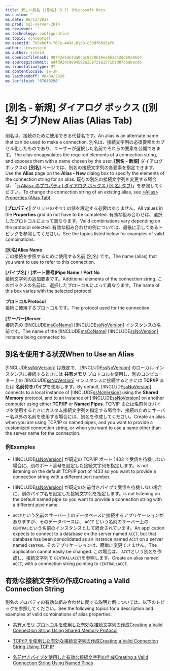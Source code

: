 ```yaml
---
title: 新しい別名 ([別名] タブ) |Microsoft Docs
ms.custom: ''
ms.date: 06/13/2017
ms.prod: sql-server-2014
ms.reviewer: ''
ms.technology: configuration
ms.topic: conceptual
ms.assetid: 785eb6fb-f67e-449d-b1c8-c38dfbb95ef6
author: stevestein
ms.author: sstein
ms.openlocfilehash: 90742e5de3da0cac83c8b18eebba242ddb9a865d
ms.sourcegitcommit: ad4d92dce894592a259721a1571b1d8736abacdb
ms.translationtype: MT
ms.contentlocale: ja-JP
ms.lasthandoff: 08/04/2020
ms.locfileid: "87640298"
---
```

# <a name="new-alias-alias-tab"></a><span data-ttu-id="059bb-102">[別名 - 新規] ダイアログ ボックス ([別名] タブ)</span><span class="sxs-lookup"><span data-stu-id="059bb-102">New Alias (Alias Tab)</span></span>
  <span data-ttu-id="059bb-103">別名は、接続のために使用できる代替名です。</span><span class="sxs-lookup"><span data-stu-id="059bb-103">An alias is an alternate name that can be used to make a connection.</span></span> <span data-ttu-id="059bb-104">別名は、接続文字列の必須要素をカプセル化したものであり、ユーザーが選択した名前でそれらの要素を公開できます。</span><span class="sxs-lookup"><span data-stu-id="059bb-104">The alias encapsulates the required elements of a connection string, and exposes them with a name chosen by the user.</span></span> <span data-ttu-id="059bb-105">**[別名 - 新規]** ダイアログ ボックスの **[別名]** ページでは、別名の接続文字列の各要素を指定できます。</span><span class="sxs-lookup"><span data-stu-id="059bb-105">Use the **Alias** page on the **Alias - New** dialog box to specify the elements of the connection string for an alias.</span></span> <span data-ttu-id="059bb-106">既存の別名の接続文字列を変更する場合は、「[[&#60;Alias&#62; のプロパティ] ダイアログ ボックス ([別名] タブ)](../../../2014/tools/configuration-manager/alias-properties-alias-tab.md)」を参照してください。</span><span class="sxs-lookup"><span data-stu-id="059bb-106">To change the connection string of an existing alias, see [&#60;Alias&#62; Properties &#40;Alias Tab&#41;](../../../2014/tools/configuration-manager/alias-properties-alias-tab.md).</span></span>  
  
 <span data-ttu-id="059bb-107">**[プロパティ]** グリッドのすべての値を設定する必要はありません。</span><span class="sxs-lookup"><span data-stu-id="059bb-107">All values in the **Properties** grid do not have to be completed.</span></span> <span data-ttu-id="059bb-108">有効な組み合わせは、選択したプロトコルによって異なります。</span><span class="sxs-lookup"><span data-stu-id="059bb-108">Valid combinations vary depending on the protocol selected.</span></span> <span data-ttu-id="059bb-109">有効な組み合わせの例については、最後に示してあるトピックを参照してください。</span><span class="sxs-lookup"><span data-stu-id="059bb-109">See the topics listed below for examples of valid combinations.</span></span>  
  
 <span data-ttu-id="059bb-110">**[別名]**</span><span class="sxs-lookup"><span data-stu-id="059bb-110">**Alias Name**</span></span>  
 <span data-ttu-id="059bb-111">この接続を参照するために使用する名前 (別名) です。</span><span class="sxs-lookup"><span data-stu-id="059bb-111">The name (alias) that you want to use to refer to this connection.</span></span>  
  
 <span data-ttu-id="059bb-112">**[パイプ名]**  /  **[ポート番号]**</span><span class="sxs-lookup"><span data-stu-id="059bb-112">**Pipe Name** / **Port No**</span></span>  
 <span data-ttu-id="059bb-113">接続文字列の追加要素です。</span><span class="sxs-lookup"><span data-stu-id="059bb-113">Additional elements of the connection string.</span></span> <span data-ttu-id="059bb-114">このボックスの名前は、選択したプロトコルによって異なります。</span><span class="sxs-lookup"><span data-stu-id="059bb-114">The name of this box varies with the selected protocol.</span></span>  
  
 <span data-ttu-id="059bb-115">**プロトコル**</span><span class="sxs-lookup"><span data-stu-id="059bb-115">**Protocol**</span></span>  
 <span data-ttu-id="059bb-116">接続に使用するプロトコルです。</span><span class="sxs-lookup"><span data-stu-id="059bb-116">The protocol used for the connection.</span></span>  
  
 <span data-ttu-id="059bb-117">**[サーバー]**</span><span class="sxs-lookup"><span data-stu-id="059bb-117">**Server**</span></span>  
 <span data-ttu-id="059bb-118">接続先の [!INCLUDE[msCoName](../../includes/msconame-md.md)] [!INCLUDE[ssNoVersion](../../includes/ssnoversion-md.md)] インスタンスの名前です。</span><span class="sxs-lookup"><span data-stu-id="059bb-118">The name of the [!INCLUDE[msCoName](../../includes/msconame-md.md)] [!INCLUDE[ssNoVersion](../../includes/ssnoversion-md.md)] instance being connected to.</span></span>  
  
## <a name="when-to-use-an-alias"></a><span data-ttu-id="059bb-119">別名を使用する状況</span><span class="sxs-lookup"><span data-stu-id="059bb-119">When to Use an Alias</span></span>  
 <span data-ttu-id="059bb-120">[!INCLUDE[ssNoVersion](../../includes/ssnoversion-md.md)] は既定で、 [!INCLUDE[ssNoVersion](../../includes/ssnoversion-md.md)] のローカル インスタンスに接続するときには **共有メモリ** プロトコルを使用し、別のコンピューター上の [!INCLUDE[ssNoVersion](../../includes/ssnoversion-md.md)] インスタンスに接続するときには **TCP/IP** または **名前付きパイプ**を使用します。</span><span class="sxs-lookup"><span data-stu-id="059bb-120">By default, [!INCLUDE[ssNoVersion](../../includes/ssnoversion-md.md)] connects to a local instance of [!INCLUDE[ssNoVersion](../../includes/ssnoversion-md.md)] using the **Shared Memory** protocol, and to an instance of [!INCLUDE[ssNoVersion](../../includes/ssnoversion-md.md)] on another computer using either **TCP/IP** or **Named Pipes**.</span></span> <span data-ttu-id="059bb-121">TCP/IP または名前付きパイプを使用するときにカスタム接続文字列を指定する場合や、接続のためにサーバー名以外の名前を使用する場合には、別名を作成してください。</span><span class="sxs-lookup"><span data-stu-id="059bb-121">Create an alias when you are using TCP/IP or named pipes, and you want to provide a customized connection string, or when you want to use a name other than the server name for the connection.</span></span>  
  
### <a name="examples"></a><span data-ttu-id="059bb-122">例</span><span class="sxs-lookup"><span data-stu-id="059bb-122">Examples</span></span>  
  
-   [!INCLUDE[ssNoVersion](../../includes/ssnoversion-md.md)] <span data-ttu-id="059bb-123">が既定の TCP/IP ポート 1433 で受信を待機しない場合に、別のポート番号を設定した接続文字列を指定します。</span><span class="sxs-lookup"><span data-stu-id="059bb-123">is not listening on the default TCP/IP port of 1433 so you want to provide a connection string with a different port number.</span></span>  
  
-   [!INCLUDE[ssNoVersion](../../includes/ssnoversion-md.md)] <span data-ttu-id="059bb-124">が既定の名前付きパイプで受信を待機しない場合に、別のパイプ名を設定した接続文字列を指定します。</span><span class="sxs-lookup"><span data-stu-id="059bb-124">is not listening on the default named pipe so you want to provide a connection string with a different pipe name.</span></span>  
  
-   <span data-ttu-id="059bb-125">`ACCT`という名前のサーバー上のデータベースに接続するアプリケーションがありますが、そのデータベースは、 `ACCT` という名前のサーバー上の `CENTRAL`という名前のインスタンスとして統合されています。</span><span class="sxs-lookup"><span data-stu-id="059bb-125">An application expects to connect to a database on the server named `ACCT`, but that database has been consolidated as an instance named `ACCT` on a server named `CENTRAL`.</span></span> <span data-ttu-id="059bb-126">そのアプリケーションは、簡単に変更できません。</span><span class="sxs-lookup"><span data-stu-id="059bb-126">The application cannot easily be changed.</span></span> <span data-ttu-id="059bb-127">この場合は、 `ACCT`という別名を作成し、接続文字列で `CENTRAL\ACCT`を参照します。</span><span class="sxs-lookup"><span data-stu-id="059bb-127">Create an alias named `ACCT`, with a connection string pointing to `CENTRAL\ACCT`.</span></span>  
  
## <a name="creating-a-valid-connection-string"></a><span data-ttu-id="059bb-128">有効な接続文字列の作成</span><span class="sxs-lookup"><span data-stu-id="059bb-128">Creating a Valid Connection String</span></span>  
 <span data-ttu-id="059bb-129">別名のプロパティの有効な組み合わせに関する説明と例については、以下のトピックを参照してください。</span><span class="sxs-lookup"><span data-stu-id="059bb-129">See the following topics for a description and examples of valid combinations of alias properties:</span></span>  
  
-   [<span data-ttu-id="059bb-130">共有メモリ プロトコルを使用した有効な接続文字列の作成</span><span class="sxs-lookup"><span data-stu-id="059bb-130">Creating a Valid Connection String Using Shared Memory Protocol</span></span>](../../../2014/tools/configuration-manager/creating-a-valid-connection-string-using-shared-memory-protocol.md)  
  
-   [<span data-ttu-id="059bb-131">TCP/IP を使用した有効な接続文字列の作成</span><span class="sxs-lookup"><span data-stu-id="059bb-131">Creating a Valid Connection String Using TCP IP</span></span>](../../../2014/tools/configuration-manager/creating-a-valid-connection-string-using-tcp-ip.md)  
  
-   [<span data-ttu-id="059bb-132">名前付きパイプを使用した有効な接続文字列の作成</span><span class="sxs-lookup"><span data-stu-id="059bb-132">Creating a Valid Connection String Using Named Pipes</span></span>](../../../2014/tools/configuration-manager/creating-a-valid-connection-string-using-named-pipes.md)  
  
  
